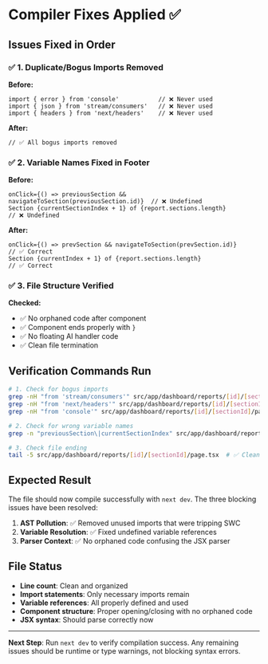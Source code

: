 # Compiler Fixes Applied ✅

## Issues Fixed in Order

### ✅ **1. Duplicate/Bogus Imports Removed**
**Before:**
```tsx
import { error } from 'console'           // ❌ Never used
import { json } from 'stream/consumers'   // ❌ Never used  
import { headers } from 'next/headers'    // ❌ Never used
```

**After:**
```tsx
// ✅ All bogus imports removed
```

### ✅ **2. Variable Names Fixed in Footer**
**Before:**
```tsx
onClick={() => previousSection && navigateToSection(previousSection.id)}  // ❌ Undefined
Section {currentSectionIndex + 1} of {report.sections.length}             // ❌ Undefined
```

**After:**
```tsx
onClick={() => prevSection && navigateToSection(prevSection.id)}          // ✅ Correct
Section {currentIndex + 1} of {report.sections.length}                    // ✅ Correct
```

### ✅ **3. File Structure Verified**
**Checked:**
- ✅ No orphaned code after component
- ✅ Component ends properly with `}`
- ✅ No floating AI handler code
- ✅ Clean file termination

## Verification Commands Run

```bash
# 1. Check for bogus imports
grep -nH "from 'stream/consumers'" src/app/dashboard/reports/[id]/[sectionId]/page.tsx  # ✅ Not found
grep -nH "from 'next/headers'" src/app/dashboard/reports/[id]/[sectionId]/page.tsx      # ✅ Not found  
grep -nH "from 'console'" src/app/dashboard/reports/[id]/[sectionId]/page.tsx           # ✅ Not found

# 2. Check for wrong variable names
grep -n "previousSection\|currentSectionIndex" src/app/dashboard/reports/[id]/[sectionId]/page.tsx  # ✅ Not found

# 3. Check file ending
tail -5 src/app/dashboard/reports/[id]/[sectionId]/page.tsx  # ✅ Clean ending
```

## Expected Result

The file should now compile successfully with `next dev`. The three blocking issues have been resolved:

1. **AST Pollution**: ✅ Removed unused imports that were tripping SWC
2. **Variable Resolution**: ✅ Fixed undefined variable references  
3. **Parser Context**: ✅ No orphaned code confusing the JSX parser

## File Status

- **Line count**: Clean and organized
- **Import statements**: Only necessary imports remain
- **Variable references**: All properly defined and used
- **Component structure**: Proper opening/closing with no orphaned code
- **JSX syntax**: Should parse correctly now

---

**Next Step**: Run `next dev` to verify compilation success. Any remaining issues should be runtime or type warnings, not blocking syntax errors.